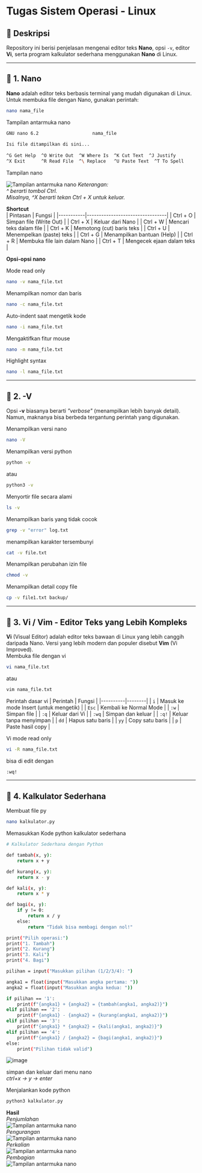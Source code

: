 # Tugas Sistem Operasi - Linux

## 📌 Deskripsi
Repository ini berisi penjelasan mengenai editor teks **Nano**, opsi `-v`, editor **Vi**, serta program kalkulator sederhana menggunakan **Nano** di Linux.

---

## 📝 1. Nano
**Nano** adalah editor teks berbasis terminal yang mudah digunakan di Linux.  
Untuk membuka file dengan Nano, gunakan perintah:
```bash
nano nama_file
```
Tampilan antarmuka nano
```bash
GNU nano 6.2                    nama_file                                
                                                                       
Isi file ditampilkan di sini...
                                                                       
^G Get Help  ^O Write Out  ^W Where Is  ^K Cut Text  ^J Justify        
^X Exit      ^R Read File  ^\ Replace   ^U Paste Text  ^T To Spell     
```
Tampilan nano

![Tampilan antarmuka nano](https://github.com/telloze/TUGAS-SISTEM-OPERASI/blob/main/antarmuka.png)
*Keterangan:  
^ berarti tombol Ctrl.  
Misalnya, ^X berarti tekan Ctrl + X untuk keluar.*  
  
**Shortcut**  
| Pintasan  | Fungsi                          |
|-----------|---------------------------------|
| Ctrl + O  | Simpan file (Write Out)        |
| Ctrl + X  | Keluar dari Nano               |
| Ctrl + W  | Mencari teks dalam file        |
| Ctrl + K  | Memotong (cut) baris teks      |
| Ctrl + U  | Menempelkan (paste) teks       |
| Ctrl + G  | Menampilkan bantuan (Help)     |
| Ctrl + R  | Membuka file lain dalam Nano   |
| Ctrl + T  | Mengecek ejaan dalam teks      |  

  **Opsi-opsi nano** 
    
  Mode read only  
  ```bash
nano -v nama_file.txt
```
Menampilkan nomor dan baris  
  ```bash
nano -c nama_file.txt
```
Auto-indent saat mengetik kode  
  ```bash
nano -i nama_file.txt
```
Mengaktifkan fitur mouse  
  ```bash
nano -m nama_file.txt
```
Highlight syntax  
  ```bash
nano -l nama_file.txt
```

---

 ## 📝 2. -V  
Opsi **-v** biasanya berarti *"verbose"* (menampilkan lebih banyak detail). Namun, maknanya bisa berbeda tergantung perintah yang digunakan.  

Menampilkan versi nano  
```bash
nano -V
```
Menampilkan versi python
```bash
python -v
```
atau
```bash
python3 -v
```
Menyortir file secara alami
```bash
ls -v
```
Menampilkan baris yang tidak cocok
```bash
grep -v "error" log.txt
```
menampilkan karakter tersembunyi
```bash
cat -v file.txt
```
Menampilkan perubahan izin file
```bash
chmod -v
```
Menampilkan detail copy file
```bash
cp -v file1.txt backup/
```

  ---
    
## 📝 3. Vi / Vim - Editor Teks yang Lebih Kompleks  
**Vi** (Visual Editor) adalah editor teks bawaan di Linux yang lebih canggih daripada Nano.
Versi yang lebih modern dan populer disebut **Vim** (Vi Improved).  
Membuka file dengan vi
```bash
vi nama_file.txt
```
atau
```bash
vim nama_file.txt
```

Perintah dasar vi
| Perintah | Fungsi |
|----------|--------|
| `i`      | Masuk ke mode Insert (untuk mengetik) |
| `Esc`    | Kembali ke Normal Mode |
| `:w`     | Simpan file |
| `:q`     | Keluar dari Vi |
| `:wq`    | Simpan dan keluar |
| `:q!`    | Keluar tanpa menyimpan |
| `dd`     | Hapus satu baris |
| `yy`     | Copy satu baris |
| `p`      | Paste hasil copy |

Vi mode read only
```bash
vi -R nama_file.txt
```
bisa di edit dengan
```bash
:wq!
```
 ---
## 📝 4. Kalkulator Sederhana

Membuat file py 
```bash
nano kalkulator.py
```
Memasukkan Kode python kalkulator sederhana
```bash
# Kalkulator Sederhana dengan Python

def tambah(x, y):
    return x + y

def kurang(x, y):
    return x - y

def kali(x, y):
    return x * y

def bagi(x, y):
    if y != 0:
        return x / y
    else:
        return "Tidak bisa membagi dengan nol!"

print("Pilih operasi:")
print("1. Tambah")
print("2. Kurang")
print("3. Kali")
print("4. Bagi")

pilihan = input("Masukkan pilihan (1/2/3/4): ")

angka1 = float(input("Masukkan angka pertama: "))
angka2 = float(input("Masukkan angka kedua: "))

if pilihan == '1':
    print(f"{angka1} + {angka2} = {tambah(angka1, angka2)}")
elif pilihan == '2':
    print(f"{angka1} - {angka2} = {kurang(angka1, angka2)}")
elif pilihan == '3':
    print(f"{angka1} * {angka2} = {kali(angka1, angka2)}")
elif pilihan == '4':
    print(f"{angka1} / {angka2} = {bagi(angka1, angka2)}")
else:
    print("Pilihan tidak valid")
```
  
![image](https://github.com/user-attachments/assets/318c0182-41cd-444d-ac5c-aa81e03e35ab)

simpan dan keluar dari menu nano  
*ctrl+x -> y -> enter*

Menjalankan kode python
```bash
python3 kalkulator.py
```
**Hasil**  
*Penjumlahan*  
![Tampilan antarmuka nano](https://github.com/telloze/TUGAS-SISTEM-OPERASI/blob/main/tambah.jpg)  
*Pengurangan*  
![Tampilan antarmuka nano](https://github.com/telloze/TUGAS-SISTEM-OPERASI/blob/main/kurang.jpg)  
*Perkalian*  
![Tampilan antarmuka nano](https://github.com/telloze/TUGAS-SISTEM-OPERASI/blob/main/kali.jpg)  
*Pembagian*  
![Tampilan antarmuka nano](https://github.com/telloze/TUGAS-SISTEM-OPERASI/blob/main/bagi.jpg)




    
  



